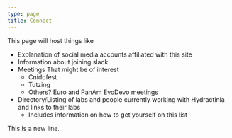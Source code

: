 ```yaml
---
type: page
title: Connect
---
```


This page will host things like

- Explanation of social media accounts affiliated with this site
- Information about joining slack
- Meetings That might be of interest
  - Cnidofest
  - Tutzing
  - Others? Euro and PanAm EvoDevo meetings
- Directory/Listing of labs and people currently working with Hydractinia and links to their labs
  - Includes information on how to get yourself on this list
  
  
This is a new line.
